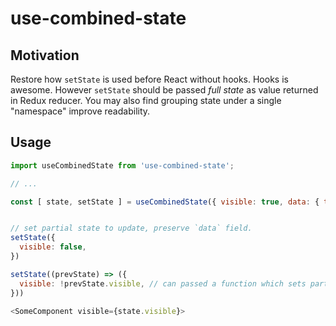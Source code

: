 # use-combined-state

## Motivation
Restore how `setState` is used before React without hooks. Hooks is awesome. However `setState` should be passed _full state_ as value returned in Redux reducer. You may also find grouping state under a single "namespace" improve readability.

## Usage

```js
import useCombinedState from 'use-combined-state';

// ...

const [ state, setState ] = useCombinedState({ visible: true, data: { titi: 'toto' } });


// set partial state to update, preserve `data` field.
setState({
  visible: false,
})

setState((prevState) => ({
  visible: !prevState.visible, // can passed a function which sets partial state
}))

<SomeComponent visible={state.visible}>
```